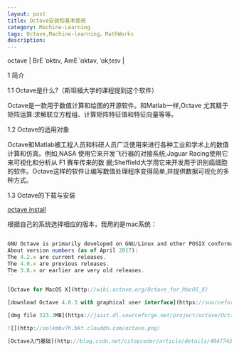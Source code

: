 ```yaml
---
layout: post
title: Octave安装和基本使用
category: Machine-Learning
tags: Octave,Machine-learning，MathWorks
description: 
---
```


octave | BrE ˈɒktɪv, AmE ˈɑktəv, ˈɑkˌteɪv |

1 简介

1.1 Octave是什么?（斯坦福大学的课程提到这个软件）

Octave是一款用于数值计算和绘图的开源软件。和Matlab一样,Octave 尤其精于矩阵运算:求解联立方程组、计算矩阵特征值和特征向量等等。

1.2 Octave的适用对象

Octave和Matlab被工程人员和科研人员广泛使用来进行各种工业和学术上的数值计算和仿真。例如,NASA 使用它来开发飞行器的对接系统;Jaguar Racing使用它来可视化和分析从 F1 赛车传来的数 据;Sheffield大学用它来开发用于识别癌细胞的软件。Octave这样的软件让编写数值处理程序变得简单,并提供数据可视化的多种方式。

1.3 Octave的下载与安装

[octave install ](http://www.gnu.org/software/octave/#install)

根据自己的系统选择相应的版本，我用的是mac系统：

```javascript

GNU Octave is primarily developed on GNU/Linux and other POSIX conformant systems. GNU Octave for Mac OS X is readily available using package managers such as Fink, MacPorts, and Homebrew.
About version numbers (as of April 2017):
The 4.2.x are current releases.
The 4.0.x are previous releases.
The 3.8.x or earlier are very old releases.
``

[Octave for MacOS X](http://wiki.octave.org/Octave_for_MacOS_X)

[download Octave 4.0.3 with graphical user interface](https://sourceforge.net/projects/octave/files/Octave%20MacOSX%20Binary/2016-07-11-binary-octave-4.0.3/octave_gui_403_appleblas.dmg/download)

[dmg file 323.3MB](https://jaist.dl.sourceforge.net/project/octave/Octave%20MacOSX%20Binary/2016-07-11-binary-octave-4.0.3/octave_gui_403_appleblas.dmg)

![](http://oolkmbv7h.bkt.clouddn.com/octave.png)

[Octave入门基础](http://blog.csdn.net/cstopcoder/article/details/40477431?utm_source=tuicool&utm_medium=referral)




